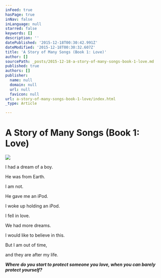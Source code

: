 ```yaml
---
inFeed: true
hasPage: true
inNav: false
inLanguage: null
starred: false
keywords: []
description: ''
datePublished: '2015-12-18T00:30:42.991Z'
dateModified: '2015-12-18T00:30:32.607Z'
title: 'A Story of Many Songs (Book 1: Love)'
author: []
sourcePath: _posts/2015-12-18-a-story-of-many-songs-book-1-love.md
published: true
authors: []
publisher:
  name: null
  domain: null
  url: null
  favicon: null
url: a-story-of-many-songs-book-1-love/index.html
_type: Article

---
```

# A Story of Many Songs (Book 1: Love)
![](https://s3-us-west-2.amazonaws.com/the-grid-img/p/e5cac4ea25f21f539e9260f625f30869e668a6f9.jpg)

I had a dream of a boy.

He was from Earth.

I am not.

He gave me an iPod.

I woke up holding an iPod.

I fell in love.

We had more dreams.

I would like to believe in this.

But I am out of time,

and they are after my life.

_**Where do you start to protect someone you love, when you can barely protect yourself?**_